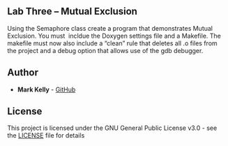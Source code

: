 ## Lab Three – Mutual Exclusion
Using the Semaphore class create a program that demonstrates Mutual Exclusion.
You must  incldue the Doxygen settings file and a Makefile. 
The makefile must now also include a “clean” rule that deletes all .o files from the project and a debug option that allows use of the gdb debugger.

## Author

* **Mark Kelly** - [GitHub](https://github.com/marcuskelly)

## License

This project is licensed under the GNU General Public License v3.0 - see the [LICENSE](LICENSE) file for details

